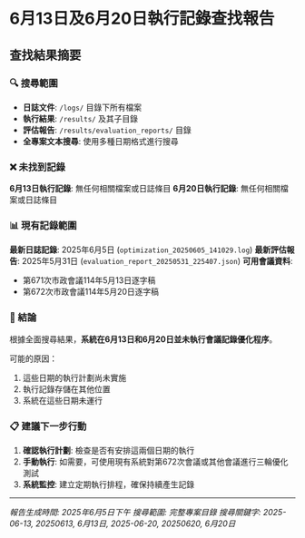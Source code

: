 # 6月13日及6月20日執行記錄查找報告

## 查找結果摘要

### 🔍 搜尋範圍
- **日誌文件**: `/logs/` 目錄下所有檔案
- **執行結果**: `/results/` 及其子目錄
- **評估報告**: `/results/evaluation_reports/` 目錄
- **全專案文本搜尋**: 使用多種日期格式進行搜尋

### ❌ 未找到記錄
**6月13日執行記錄**: 無任何相關檔案或日誌條目
**6月20日執行記錄**: 無任何相關檔案或日誌條目

### 📊 現有記錄範圍
**最新日誌記錄**: 2025年6月5日 (`optimization_20250605_141029.log`)
**最新評估報告**: 2025年5月31日 (`evaluation_report_20250531_225407.json`)
**可用會議資料**: 
- 第671次市政會議114年5月13日逐字稿
- 第672次市政會議114年5月20日逐字稿

### 🎯 結論
根據全面搜尋結果，**系統在6月13日和6月20日並未執行會議記錄優化程序**。

可能的原因：
1. 這些日期的執行計劃尚未實施
2. 執行記錄存儲在其他位置
3. 系統在這些日期未運行

### 📋 建議下一步行動
1. **確認執行計劃**: 檢查是否有安排這兩個日期的執行
2. **手動執行**: 如需要，可使用現有系統對第672次會議或其他會議進行三輪優化測試
3. **系統監控**: 建立定期執行排程，確保持續產生記錄

---
*報告生成時間: 2025年6月5日下午*
*搜尋範圍: 完整專案目錄*
*搜尋關鍵字: 2025-06-13, 20250613, 6月13日, 2025-06-20, 20250620, 6月20日*

